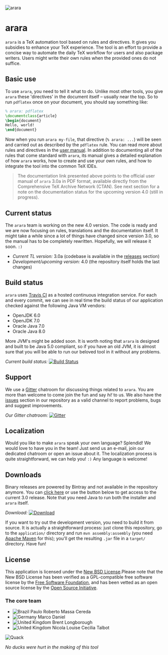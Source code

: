 ![arara](http://i.imgur.com/GwP1AQS.png)

# arara

`arara` is a TeX automation tool based on rules and directives. It gives you subsidies to enhance your TeX experience. The tool is an effort to provide a concise way to automate the daily TeX workflow for users and also package writers. Users might write their own rules when the provided ones do not suffice.

## Basic use

To use `arara`, you need to tell it what to do. Unlike most other tools, you give `arara` these 'directives' in the document itself – usually near the top.  So to run `pdflatex` once on your document, you should say something like:

```tex
% arara: pdflatex
\documentclass{article}
\begin{document}
Hello, world!
\end{document}
```

Now when you run `arara my-file`, that directive (`% arara: ...`) will be seen and carried out as described by the `pdflatex` rule.  You can read more about rules and directives in the [user manual](http://mirrors.ctan.org/support/arara/doc/arara-usermanual.pdf). In addition to documenting all of the rules that come standard with `arara`, its manual gives a detailed explanation of how `arara` works, how to create and use your own rules, and how to integrate the tool into the common TeX IDEs.

> The documentation link presented above points to the official user manual of `arara` 3.0a in PDF format, available directly from the Comprehensive TeX Archive Network (CTAN). See next section for a note on the documentation status for the upcoming version 4.0 (still in progress).

## Current status

The `arara` team is working on the new 4.0 version. The code is ready and we are now focusing on rules, translations and the documentation itself. It might take a while since a lot of things have changed since version 3.0, so the manual has to be completely rewritten. Hopefully, we will release it soon. `:)`

- *Current TL version:* 3.0a (codebase is available in the [releases](https://github.com/cereda/arara/releases) section)
- *Development/upcoming version:* 4.0 (the repository itself holds the last changes)

## Build status

`arara` uses [Travis CI](https://travis-ci.org) as a hosted continuous integration service. For each and every commit, we can see in real time the build status of our application checked against the following Java VM vendors:

- OpenJDK 6.0
- OpenJDK 7.0
- Oracle Java 7.0
- Oracle Java 8.0

More JVM's might be added soon. It is worth noting that `arara` is designed and built to be Java 5.0 compliant, so if you have an old JVM, it is almost sure that you will be able to run our beloved tool in it without any problems.

*Current build status:* [![Build Status](https://travis-ci.org/cereda/arara.svg?branch=master)](https://travis-ci.org/cereda/arara)

## Support

We use a [Gitter](https://gitter.im) chatroom for discussing things related to `arara`. You are more than welcome to come join the fun and say *hi!* to us. We also have the [issues](https://github.com/cereda/arara/issues) section in our repository as a valid channel to report problems, bugs and suggest improvements. 

*Our Gitter chatroom:* [![Gitter](https://badges.gitter.im/Join%20Chat.svg)](https://gitter.im/cereda/arara?utm_source=badge&utm_medium=badge&utm_campaign=pr-badge&utm_content=badge)

## Localization

Would you like to make `arara` speak your own language? Splendid! We would love to have you in the team! Just send us an e-mail, join our dedicated chatroom or open an issue about it. The localization process is quite straightforward, we can help you! `:)` Any language is welcome!

## Downloads

Binary releases are powered by Bintray and not available in the repository anymore. You can [click here](https://bintray.com/cereda/arara/installers/_latestVersion) or use the button below to get access to the current 3.0 release. Note that you need Java to run both the installer and `arara` itself.

*Download:* [ ![Download](https://api.bintray.com/packages/cereda/arara/installers/images/download.svg?version=3.0) ](https://bintray.com/cereda/arara/installers/3.0/link)

If you want to try out the development version, you need to build it from source. It is actually a straightforward process: just clone this repository, go to the `application/` directory and run `mvn assembly:assembly` (you need [Apache Maven](http://maven.apache.org/) for this); you'll get the resulting `.jar` file in a `target/` directory. Have fun!

## License

This application is licensed under the [New BSD License](http://www.opensource.org/licenses/bsd-license.php).Please note that the New BSD License has been verified as a GPL-compatible free software license by the [Free Software Foundation](http://www.fsf.org/), and has been vetted as an open source license by the [Open Source Initiative](http://www.opensource.org/).

### The core team

- ![Brazil](http://i.imgur.com/If4PQTk.png) Paulo Roberto Massa Cereda
- ![Germany](http://i.imgur.com/GovD283.png) Marco Daniel
- ![United Kingdom](http://i.imgur.com/Lvp73Wo.png) Brent Longborough
- ![United Kingdom](http://i.imgur.com/Lvp73Wo.png) Nicola Louise Cecilia Talbot

![Quack](http://i.imgur.com/hKsnp9f.png)

*No ducks were hurt in the making of this tool*
